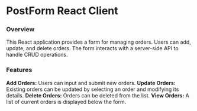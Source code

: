 # PostForm React Client
### Overview
This React application provides a form for managing orders. Users can add, update, and delete orders. The form interacts with a server-side API to handle CRUD operations.

### Features
**Add Orders:** Users can input and submit new orders.
**Update Orders:** Existing orders can be updated by selecting an order and modifying its details.
**Delete Orders:** Orders can be deleted from the list.
**View Orders:** A list of current orders is displayed below the form.
